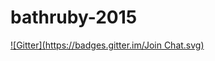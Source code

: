 # bathruby-2015

[![Gitter](https://badges.gitter.im/Join Chat.svg)](https://gitter.im/bathruby/bathruby-2015?utm_source=badge&utm_medium=badge&utm_campaign=pr-badge&utm_content=badge)